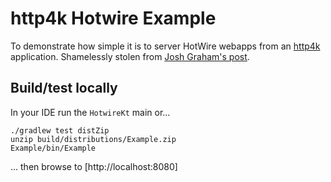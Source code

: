 # http4k Hotwire Example

To demonstrate how simple it is to server HotWire webapps from an [http4k](https://http4k.org) application. Shamelessly stolen from [Josh Graham's post](https://delitescere.medium.com/hotwire-html-over-the-wire-2c733487268c).

## Build/test locally
In your IDE run the `HotwireKt` main or...

```shell script
./gradlew test distZip
unzip build/distributions/Example.zip
Example/bin/Example
```

...  then browse to [http://localhost:8080]

